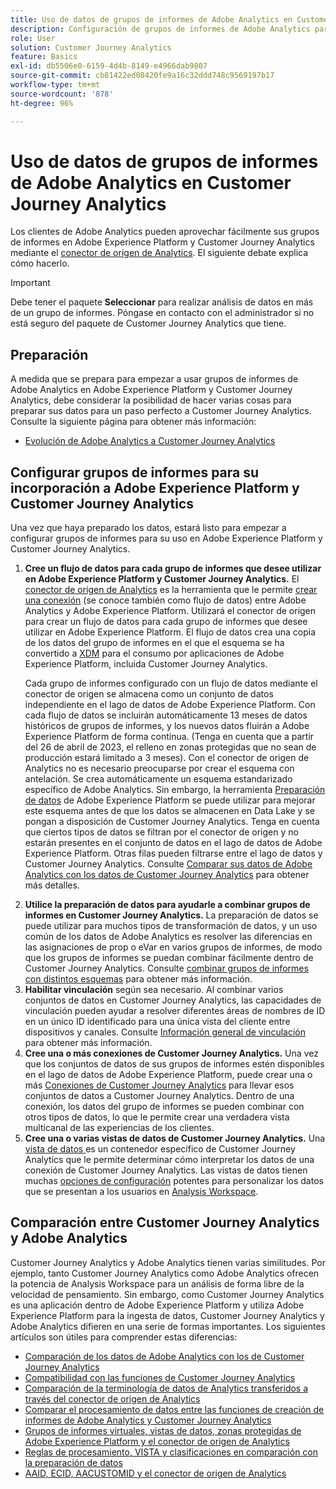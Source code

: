 ```yaml
---
title: Uso de datos de grupos de informes de Adobe Analytics en Customer Journey Analytics
description: Configuración de grupos de informes de Adobe Analytics para su incorporación a Adobe Experience Platform y Customer Journey Analytics
role: User
solution: Customer Journey Analytics
feature: Basics
exl-id: db5506e0-6159-4d4b-8149-e4966dab9807
source-git-commit: cb81422ed08420fe9a16c32ddd748c9569197b17
workflow-type: tm+mt
source-wordcount: '878'
ht-degree: 96%

---
```


# Uso de datos de grupos de informes de Adobe Analytics en Customer Journey Analytics

Los clientes de Adobe Analytics pueden aprovechar fácilmente sus grupos de informes en Adobe Experience Platform y Customer Journey Analytics mediante el [conector de origen de Analytics](https://experienceleague.adobe.com/docs/experience-platform/sources/connectors/adobe-applications/analytics.html?lang=es). El siguiente debate explica cómo hacerlo.

>[!IMPORTANT]
>
>Debe tener el paquete **Seleccionar** para realizar análisis de datos en más de un grupo de informes. Póngase en contacto con el administrador si no está seguro del paquete de Customer Journey Analytics que tiene.

## Preparación

A medida que se prepara para empezar a usar grupos de informes de Adobe Analytics en Adobe Experience Platform y Customer Journey Analytics, debe considerar la posibilidad de hacer varias cosas para preparar sus datos para un paso perfecto a Customer Journey Analytics. Consulte la siguiente página para obtener más información:

* [Evolución de Adobe Analytics a Customer Journey Analytics](/help/getting-started/aa-to-cja.md)

## Configurar grupos de informes para su incorporación a Adobe Experience Platform y Customer Journey Analytics

Una vez que haya preparado los datos, estará listo para empezar a configurar grupos de informes para su uso en Adobe Experience Platform y Customer Journey Analytics.

1. **Cree un flujo de datos para cada grupo de informes que desee utilizar en Adobe Experience Platform y Customer Journey Analytics.** El [conector de origen de Analytics](https://experienceleague.adobe.com/docs/experience-platform/sources/connectors/adobe-applications/analytics.html?lang=es) es la herramienta que le permite [crear una conexión](/help/connections/create-connection.md) (se conoce también como flujo de datos) entre Adobe Analytics y Adobe Experience Platform. Utilizará el conector de origen para crear un flujo de datos para cada grupo de informes que desee utilizar en Adobe Experience Platform. El flujo de datos crea una copia de los datos del grupo de informes en el que el esquema se ha convertido a [XDM](https://experienceleague.adobe.com/docs/platform-learn/tutorials/schemas/schemas-and-experience-data-model.html?lang=es) para el consumo por aplicaciones de Adobe Experience Platform, incluida Customer Journey Analytics.<p>Cada grupo de informes configurado con un flujo de datos mediante el conector de origen se almacena como un conjunto de datos independiente en el lago de datos de Adobe Experience Platform. Con cada flujo de datos se incluirán automáticamente 13 meses de datos históricos de grupos de informes, y los nuevos datos fluirán a Adobe Experience Platform de forma continua. (Tenga en cuenta que a partir del 26 de abril de 2023, el relleno en zonas protegidas que no sean de producción estará limitado a 3 meses). Con el conector de origen de Analytics no es necesario preocuparse por crear el esquema con antelación. Se crea automáticamente un esquema estandarizado específico de Adobe Analytics. Sin embargo, la herramienta [Preparación de datos](https://experienceleague.adobe.com/docs/experience-platform/data-prep/home.html?lang=es) de Adobe Experience Platform se puede utilizar para mejorar este esquema antes de que los datos se almacenen en Data Lake y se pongan a disposición de Customer Journey Analytics. Tenga en cuenta que ciertos tipos de datos se filtran por el conector de origen y no estarán presentes en el conjunto de datos en el lago de datos de Adobe Experience Platform. Otras filas pueden filtrarse entre el lago de datos y Customer Journey Analytics. Consulte [Comparar sus datos de Adobe Analytics con los datos de Customer Journey Analytics](/help/troubleshooting/compare.md) para obtener más detalles.
1. **Utilice la preparación de datos para ayudarle a combinar grupos de informes en Customer Journey Analytics.** La preparación de datos se puede utilizar para muchos tipos de transformación de datos, y un uso común de los datos de Adobe Analytics es resolver las diferencias en las asignaciones de prop o eVar en varios grupos de informes, de modo que los grupos de informes se puedan combinar fácilmente dentro de Customer Journey Analytics. Consulte [combinar grupos de informes con distintos esquemas](/help/use-cases/aa-data/combine-report-suites.md) para obtener más información.
1. **Habilitar vinculación** según sea necesario. Al combinar varios conjuntos de datos en Customer Journey Analytics, las capacidades de vinculación pueden ayudar a resolver diferentes áreas de nombres de ID en un único ID identificado para una única vista del cliente entre dispositivos y canales. Consulte [Información general de vinculación](../../stitching/overview.md) para obtener más información.
1. **Cree una o más conexiones de Customer Journey Analytics.** Una vez que los conjuntos de datos de sus grupos de informes estén disponibles en el lago de datos de Adobe Experience Platform, puede crear una o más [Conexiones de Customer Journey Analytics](/help/connections/overview.md) para llevar esos conjuntos de datos a Customer Journey Analytics. Dentro de una conexión, los datos del grupo de informes se pueden combinar con otros tipos de datos, lo que le permite crear una verdadera vista multicanal de las experiencias de los clientes.
1. **Cree una o varias vistas de datos de Customer Journey Analytics.** Una [vista de datos ](/help/data-views/data-views.md) es un contenedor específico de Customer Journey Analytics que le permite determinar cómo interpretar los datos de una conexión de Customer Journey Analytics. Las vistas de datos tienen muchas [opciones de configuración](/help/data-views/create-dataview.md) potentes para personalizar los datos que se presentan a los usuarios en [Analysis Workspace](/help/analysis-workspace/home.md).

## Comparación entre Customer Journey Analytics y Adobe Analytics

Customer Journey Analytics y Adobe Analytics tienen varias similitudes. Por ejemplo, tanto Customer Journey Analytics como Adobe Analytics ofrecen la potencia de Analysis Workspace para un análisis de forma libre de la velocidad de pensamiento. Sin embargo, como Customer Journey Analytics es una aplicación dentro de Adobe Experience Platform y utiliza Adobe Experience Platform para la ingesta de datos, Customer Journey Analytics y Adobe Analytics difieren en una serie de formas importantes. Los siguientes artículos son útiles para comprender estas diferencias:

* [Comparación de los datos de Adobe Analytics con los de Customer Journey Analytics](/help/troubleshooting/compare.md)
* [Compatibilidad con las funciones de Customer Journey Analytics](/help/getting-started/aa-vs-cja/cja-aa.md)
* [Comparación de la terminología de datos de Analytics transferidos a través del conector de origen de Analytics](/help/getting-started/aa-vs-cja/terminology.md)
* [Comparar el procesamiento de datos entre las funciones de creación de informes de Adobe Analytics y Customer Journey Analytics](/help/getting-started/aa-vs-cja/data-processing-comparisons.md)
* [Grupos de informes virtuales, vistas de datos, zonas protegidas de Adobe Experience Platform y el conector de origen de Analytics](/help/getting-started/aa-vs-cja/vrs-dataview-sandbox-adc.md)
* [Reglas de procesamiento, VISTA y clasificaciones en comparación con la preparación de datos](/help/getting-started/aa-vs-cja/pr-vista-dataprep.md)
* [AAID, ECID, AACUSTOMID y el conector de origen de Analytics](/help/getting-started/aa-vs-cja/aaid-ecid-adc.md)
